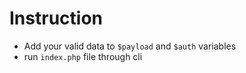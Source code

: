# Instruction
- Add your valid data to `$payload` and `$auth` variables
- run `index.php` file through cli